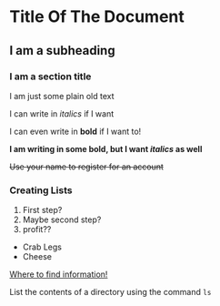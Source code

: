 # Title Of The Document
## I am a subheading
### I am a section title

I am just some plain old text

I can write in *italics* if I want

I can even write in **bold** if I want to!

**I am writing in some bold, but I want _italics_ as well**

~~Use your name to register for an account~~

### Creating Lists

1. First step?
2. Maybe second step?
3. profit??
  
  * Crab Legs
  * Cheese

[Where to find information!](https://www.google.com)

List the contents of a directory using the command `ls`
